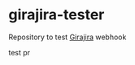 # girajira-tester
Repository to test [Girajira](https://github.com/oborba/girajira) webhook 

test pr
